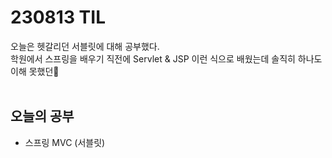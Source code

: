 # 230813 TIL
오늘은 헷갈리던 서블릿에 대해 공부했다. <br>
학원에서 스프링을 배우기 직전에 Servlet & JSP 이런 식으로 배웠는데 솔직히 하나도 이해 못했던🥲 <br>
<br>

## 오늘의 공부
- 스프링 MVC (서블릿)
